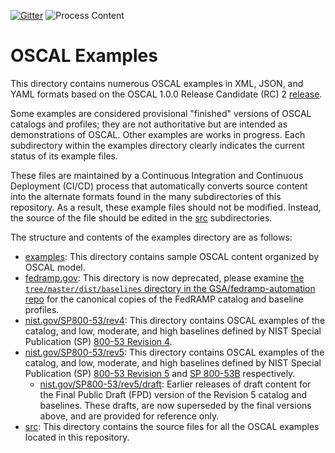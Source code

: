 [![Gitter](https://img.shields.io/gitter/room/usnistgov-OSCAL/Lobby)](https://gitter.im/usnistgov-OSCAL/Lobby) ![Process Content](https://github.com/usnistgov/oscal-content/workflows/Process%20Content/badge.svg?branch=master)

# OSCAL Examples

This directory contains numerous OSCAL examples in XML, JSON, and YAML formats based on the OSCAL 1.0.0 Release Candidate (RC) 2 [release]().

Some examples are considered provisional "finished" versions of OSCAL catalogs and profiles; they are not authoritative but are intended as demonstrations of OSCAL. Other examples are works in progress. Each subdirectory within the examples directory clearly indicates the current status of its example files.

These files are maintained by a Continuous Integration and Continuous Deployment (CI/CD) process that automatically converts source content into the alternate formats found in the many subdirectories of this repository. As a result, these example files should not be modified. Instead, the source of the file should be edited in the [src](src) subdirectories.

The structure and contents of the examples directory are as follows:

- [examples](examples): This directory contains sample OSCAL content organized by OSCAL model.
- [fedramp.gov](fedramp.gov): This directory is now deprecated, please examine [the `tree/master/dist/baselines` directory in the GSA/fedramp-automation repo](https://github.com/GSA/fedramp-automation/tree/master/dist/content/baselines) for the canonical copies of the FedRAMP catalog and baseline profiles.
- [nist.gov/SP800-53/rev4](nist.gov/SP800-53/rev4): This directory contains OSCAL examples of the catalog, and low, moderate, and high baselines defined by NIST Special Publication (SP) [800-53 Revision 4](https://csrc.nist.gov/publications/detail/sp/800-53/rev-4/final).
- [nist.gov/SP800-53/rev5](nist.gov/SP800-53/rev5): This directory contains OSCAL examples of the catalog, and low, moderate, and high baselines defined by NIST Special Publication (SP) [800-53 Revision 5](https://csrc.nist.gov/publications/detail/sp/800-53/rev-5/final[) and [SP 800-53B](https://csrc.nist.gov/publications/detail/sp/800-53b/final) respectively.
  - [nist.gov/SP800-53/rev5/draft](nist.gov/SP800-53/rev5/draft): Earlier releases of draft content for the Final Public Draft (FPD) version of the Revision 5 catalog and baselines. These drafts, are now superseded by the final versions above, and are provided for reference only.
- [src](src): This directory contains the source files for all the OSCAL examples located in this repository.

